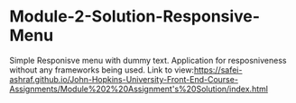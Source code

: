 # Module-2-Solution-Responsive-Menu
Simple Responisve menu with dummy text.
Application for resposniveness without any frameworks being used.
Link to view:https://safei-ashraf.github.io/John-Hopkins-University-Front-End-Course-Assignments/Module%202%20Assignment's%20Solution/index.html
